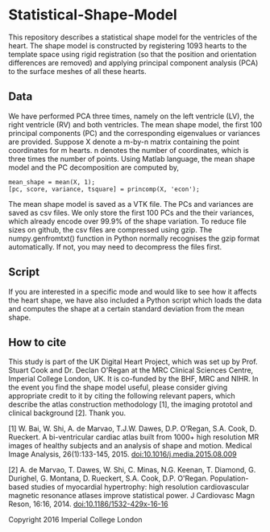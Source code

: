 # Statistical-Shape-Model

This repository describes a statistical shape model for the ventricles of the heart. The shape model is constructed by registering 1093 hearts to the template space using rigid registration (so that the position and orientation differences are removed) and applying principal component analysis (PCA) to the surface meshes of all these hearts.

## Data

We have performed PCA three times, namely on the left ventricle (LV), the right ventricle (RV) and both ventricles. The mean shape model, the first 100 principal components (PC) and the corresponding eigenvalues or variances are provided. Suppose X denote a m-by-n matrix containing the point coordinates for m hearts. n denotes the number of coordinates, which is three times the number of points. Using Matlab language, the mean shape model and the PC decomposition are computed by,
```
mean_shape = mean(X, 1);
[pc, score, variance, tsquare] = princomp(X, 'econ');
```
The mean shape model is saved as a VTK file. The PCs and variances are saved as csv files. We only store the first 100 PCs and the their variances, which already encode over 99.9% of the shape variation. To reduce file sizes on github, the csv files are compressed using gzip. The numpy.genfromtxt() function in Python normally recognises the gzip format automatically. If not, you may need to decompress the files first.

## Script

If you are interested in a specific mode and would like to see how it affects the heart shape, we have also included a Python script which loads the data and computes the shape at a certain standard deviation from the mean shape.

## How to cite

This study is part of the UK Digital Heart Project, which was set up by Prof. Stuart Cook and Dr. Declan O'Regan at the MRC Clinical Sciences Centre, Imperial College London, UK. It is co-funded by the BHF, MRC and NIHR. In the event you find the shape model useful, please consider giving appropriate credit to it by citing the following relevant papers, which describe the atlas construction methodology [1], the imaging prototol and clinical background [2]. Thank you.

[1] W. Bai, W. Shi, A. de Marvao, T.J.W. Dawes, D.P. O’Regan, S.A. Cook, D. Rueckert. A bi-ventricular cardiac atlas built from 1000+ high resolution MR images of healthy subjects and an analysis of shape and motion. Medical Image Analysis, 26(1):133-145, 2015. [doi:10.1016/j.media.2015.08.009](http://dx.doi.org/10.1016/j.media.2015.08.009)

[2] A. de Marvao, T. Dawes, W. Shi, C. Minas, N.G. Keenan, T. Diamond, G. Durighel, G. Montana, D. Rueckert, S.A. Cook, D.P. O'Regan. Population-based studies of myocardial hypertrophy: high resolution cardiovascular magnetic resonance atlases improve statistical power. J Cardiovasc Magn Reson, 16:16, 2014. [doi:10.1186/1532-429x-16-16](http://dx.doi.org/10.1186/1532-429x-16-16)

Copyright 2016 Imperial College London
